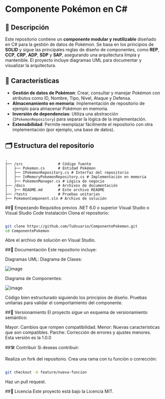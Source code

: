 # Componente Pokémon en C#

## 📝 Descripción
Este repositorio contiene un **componente modular y reutilizable** diseñado en C# para la gestión de datos de Pokémon. Se basa en los principios de **SOLID** y sigue las principales reglas de diseño de componentes, como **REP**, **CCP**, **CRP**, **ADP**, **SDP** y **SAP**, asegurando una arquitectura limpia y mantenible. El proyecto incluye diagramas UML para documentar y visualizar la arquitectura.

## 🎯 Características
- **Gestión de datos de Pokémon**: Crear, consultar y manejar Pokémon con atributos como ID, Nombre, Tipo, Nivel, Ataque y Defensa.
- **Almacenamiento en memoria**: Implementación de repositorio de ejemplo para almacenar Pokémon en memoria.
- **Inversión de dependencias**: Utiliza una abstracción (`IPokemonRepository`) para separar la lógica de la implementación.
- **Extensibilidad**: Permite reemplazar fácilmente el repositorio con otra implementación (por ejemplo, una base de datos).

## 🗂️ Estructura del repositorio
```plaintext
.
├── /src                # Código fuente
│   ├── Pokemon.cs      # Entidad Pokémon
│   ├── IPokemonRepository.cs # Interfaz del repositorio
│   ├── InMemoryPokemonRepository.cs # Implementación en memoria
│   ├── PokemonManager.cs # Lógica de negocio
├── /docs               # Archivos de documentación
│   ├── README.md       # Este archivo README
├── /tests              # Pruebas unitarias
├── PokemonComponent.sln # Archivo de solución
```
##🚀 Empezando
Requisitos previos
.NET 6.0 o superior
Visual Studio o Visual Studio Code
Instalación
Clona el repositorio:

```bash

git clone https://github.com/TuUsuario/ComponentePokemon.git
cd ComponentePokemon
```
Abre el archivo de solución en Visual Studio.

##📜 Documentación
Este repositorio incluye:

Diagramas UML:
Diagrama de Clases:

![image](https://github.com/user-attachments/assets/c3e39548-21a3-466c-bd70-83a3ba088510)

Diagrama de Componentes: 

![image](https://github.com/user-attachments/assets/54b8aa3f-f233-426b-a423-65e0a4b9fbcd)

Código bien estructurado siguiendo los principios de diseño.
Pruebas unitarias para validar el comportamiento del componente.

##📌 Versionamiento
El proyecto sigue un esquema de versionamiento semántico:

Mayor: Cambios que rompen compatibilidad.
Menor: Nuevas características que son compatibles.
Parche: Corrección de errores y ajustes menores.
Esta versión es la 1.0.0

##🛠️ Contribuir
Si deseas contribuir:

Realiza un fork del repositorio.
Crea una rama con tu función o corrección:
```bash

git checkout -b feature/nueva-funcion
```
Haz un pull request.

##📄 Licencia
Este proyecto está bajo la Licencia MIT. 


